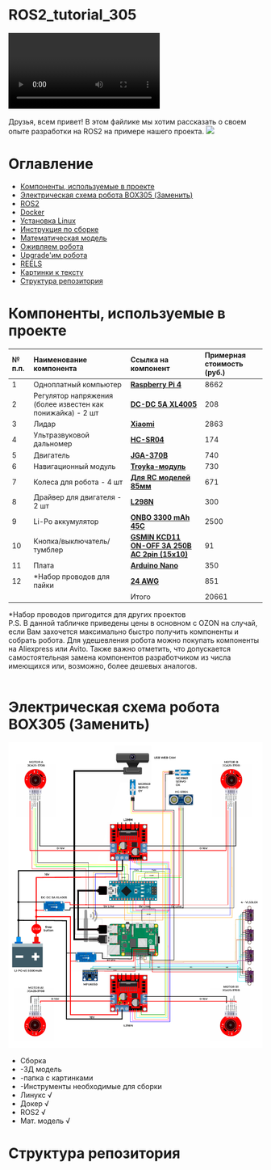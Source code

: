 # ROS2_tutorial_305

<video>https://www.youtube.com/shorts/z_yXPo4au6M<video>

Друзья, всем привет! В этом файлике мы хотим рассказать о своем опыте разработки на ROS2 на примере нашего проекта.
![](https://images.chesscomfiles.com/uploads/v1/images_users/tiny_mce/valdezdanielcaleb/php4d5t8m.gif)

# Оглавление
- [Компоненты, используемые в проекте](#компоненты-используемые-в-проекте)
- [Электрическая схема робота BOX305 (Заменить)](#электрическая-схема-робота-BOX305-Заменить)
- [ROS2](ROS2/README_RO2.md)
- [Docker](Docker/README_Docker%20.md)
- [Установка Linux](Установка%20Linux/README_Linux.md)
- [Инструкция по сборке](Инструкция%20по%20сборке)
- [Математическая модель](Математическая%20модель/README.md)
- [Оживляем робота](Оживляем%20робота)
- [Upgrade'им робота](Upgade'им%20робота)
- [REELS](REELS)
- [Картинки к тексту](изображения%20к%20тексту)
- [Структура репозитория](#структура-репозитория)

 
# Компоненты, используемые в проекте
|№ п.п.| Наименование компонента|Ссылка на компонент|Примерная стоимость (руб.)|
|:-----------|:-----------|:-----------|:-----------|
|1|Одноплатный компьютер |__[Raspberry Pi 4](https://www.ozon.ru/product/raspberry-pi-4-model-b-4gb-ram-mikrokompyuter-1160757800/?at=QktJvgKOQc15kzg8fJggp8MF0PQpzt5J0YLRuR50JEN&keywords=Raspberry+Pi+4)__|8662|
|2|Регулятор напряжения (более известен как понижайка) - 2 шт|__[DC-DC 5A XL4005](https://www.ozon.ru/product/povyshayushchiy-preobrazovatel-napryazheniya-xl6009-dc-dc-reguliruemyy-572176799/?at=08tYNQ9Vxcl3j9xWT3pD3EGsy1YM2sQ8Pk34c1gW3YZ&keywords=DC-DC+5A+XL4005)__|208|
|3|Лидар |__[Xiaomi](https://www.ozon.ru/product/lazernyy-dalnomer-lidar-dlya-robot-pylesosa-xiaomi-viomi-v2-pro-v3-2s-3c-s10-1548926961/?at=w0tglk4KjIR52xWXfnM7qlPtvO8jLmukzWQ37C3qMGVR&keywords=лидар)__|2863|
|4|Ультразвуковой дальномер|__[HC-SR04](https://www.ozon.ru/product/ultrazvukovoy-datchik-rasstoyaniya-hc-sr04-dalnomer-dlya-arduino-stm32-nodemcu-raspberry-982330663/?at=99tr4A6Q0sJJRRKxIxRMVmmCMYoLpyf2J8B1zIQqMLQ6&keywords=HC-SR04)__|174|
|5|Двигатель|__[JGA-370B](https://www.ozon.ru/product/motor-reduktor-jga25-370b-24v-1-226-26-ob-min-1642778442/?at=6WtZL7gzNHEwkKA7C1lKkVPTBzN7mGfMqkMYBtzNAyJ8&keywords=JGA-370B)__|740|
|6|Навигационный модуль|__[Troyka-модуль](https://amperka.ru/product/troyka-accelerometer)__|730|
|7|Колеса для робота - 4 шт|__[Для RC моделей 85мм](https://www.ozon.ru/product/koleso-s-rezinovoy-shinoy-dlya-rc-modeley-avtomobiley-85-mm-1089207812/?utm_medium=organic&utm_source=yandex_serp_products)__|671|
|8|Драйвер для двигателя - 2 шт|__[L298N](https://www.ozon.ru/product/drayver-shagovogo-shchetochnogo-dvigatelya-universalnyy-l298n-1141697851/?at=VvtzqmE3Jf1LkvnXCn3mqPBsoY2vQOi4VNPKosMrQzWX&keywords=Драйвер+для+двигателя+L298N)__|300|
|9|Li-Po аккумулятор|__[ONBO 3300 mAh 45C](https://aliexpress.ru/item/1005005168620074.html?ysclid=m94fjl5jjd958167660&sku_id=12000031952965537)__|2500|
|10|Кнопка/выключатель/тумблер|__[GSMIN KCD11 ON-OFF 3А 250В AC 2pin (15x10)](https://www.ozon.ru/product/tumbler-vyklyuchatel-gsmin-kcd11-on-off-3a-250v-ac-2pin-15x10-krasnyy-953681572/?at=nRtr9g1vEs46WvovfDx6p83hqGJD4OIon5B82TAGNE4M&keywords=тумблер+выключатель)__|91|
|11|Плата|__[Arduino Nano](https://www.ozon.ru/product/arduino-nano-v-3-0-mini-usb-atmega328p-ft232-zapayana-grebenka-arduino-1401642659/?at=ywtAOKQZ1FkKDqrXFYXrDVrT1xvgKoFO2NxloUnNgnLv&keywords=arduino+nano)__|350|
|12|*Набор проводов для пайки|__[24 AWG](https://www.ozon.ru/product/nabor-provodov-dlya-payki-1538619832/?at=57twk3NXxcPmr31VT8w7vnxfkm6zDVCnGMK4jC8kMXxn&from_sku=1538619390&oos_search=false)__|851|
|||Итого|20661|

*Набор проводов пригодится для других проектов<br>
P.S. В данной табличке приведены цены в основном с OZON на случай, если Вам захочется максимально быстро получить компоненты и собрать робота. Для удешевления робота можно покупать компоненты на Aliexpress или Avito. Также важно отметить, что допускается самостоятельная замена компонентов разработчиком из числа имеющихся или, возможно, более дешевых аналогов.<br>
<br>
# Электрическая схема робота BOX305 (Заменить)
![здесь](электрическая%20схема.png?raw=true)
- Сборка
- -3Д модель
- -папка с картинками
- -Инструменты необходимые для сборки
- Линукс √
- Докер √
- ROS2 √
- Мат. модель √
  
# Структура репозитория
